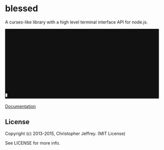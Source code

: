 # blessed

A curses-like library with a high level terminal interface API for node.js.

![blessed](https://raw.githubusercontent.com/chjj/blessed/master/img/v0.1.0-3.gif)

[Documentation](/docs)

## License

Copyright (c) 2013-2015, Christopher Jeffrey. (MIT License)

See LICENSE for more info.
